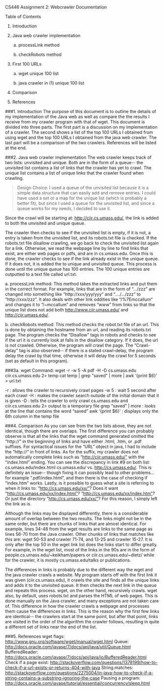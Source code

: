 CS446 Assignment 2: Webcrawler
Documentation


Table of Contents

1. Introduction

2. Java web crawler implementation

&nbsp;&nbsp;&nbsp;&nbsp;&nbsp;&nbsp; a. processLink method
	
&nbsp;&nbsp;&nbsp;&nbsp;&nbsp;&nbsp; b. checkRobots method
	
3. First 100 URLs

&nbsp;&nbsp;&nbsp;&nbsp;&nbsp;&nbsp; a. wget unique 100 list
	
&nbsp;&nbsp;&nbsp;&nbsp;&nbsp;&nbsp; b. java crawler in (1)  unique 100 list
	
4. Comparison

5. References



###1. Introduction
The purpose of this document is to outline the details of my implementation of the Java web as well as compare the the results I receive from my crawler program with that of wget. This document is divided into three parts. The first part is a discussion on my implementation of a crawler. The second shows a list of the top 100 URLs I obtained from using wget and the top 100 URLs I obtained from the java web crawler. The last part will be a comparison of the two crawlers. References will be listed at the end. 



###2. Java web crawler implementation
The web crawler keeps track of two lists: unvisited and unique. Both are in the form of a queue-- the unvisited list contains a list of links that the crawler has yet to crawl. The unique list contains a list of unique links that the crawler found when crawling. 

> Design Choice:
I used a queue of the unvisited list because it is a simple data structure that can easily add and remove entries. I could have used a set or a map for the unique list (which is probably a better fit), but since I used a queue for the unvisited list, and since a queue works for my needs, I decided to use it. 

Since the crawl will be starting at: http://ciir.cs.umass.edu/, the link is added to both the unvisited and unique queue. 

The crawler then checks to see if the unvisited list is empty, if it is not, a entry is taken from the unvisited list, and its robots.txt file is checked. If the robots.txt file disallow crawling, we go back to check the unvisited list again for a link. Otherwise, we read the webpage line by line to find links that exist, are either web pages or pdfs, and are in cs.umass.edu. Once this is done, the crawler checks to see if the link already exist in the unique queue. If it does not, it is added the to unique and unvisited queue. This process is done until the unique queue has 100 entries. The 100 unique entries are outputted to a text file called url.txt. 

a. processLink method:
This method takes the extracted links and put them in the correct format. For example, links that are in the form of “.../zzz” are changed into something like “http://xxx/yyy/yyy” and “..../.../zzz” to “http://xxx/zzz”. It also deals with other link oddities like “/%7Emccallum” and changes it to “/~mccallum” and removes “www” from links so that the unique list does not add both http://www.ciir.umass.edu/ and http://ciir.umass.edu/. 

b. checkRobots method:
This method checks the robot.txt file of an url. This is done by obtaining the hostname from an url, and reading its robots.txt page. The program checks the “Disallow” tags in robots and checks to see if the url it is currently look at falls in the disallow category. If it does, the url is not crawled. Otherwise, the program will crawl the page. The “Crawl-delay” tag is also observed-- if there is a stated crawl-delay, the program delay the crawl by that time, otherwise it will delay the crawl for 5 seconds (set as default in this program). 


###3a. wget
Command: 
wget -r -w 5 -A pdf -H -D cs.umass.edu ciir.cs.umass.edu 2> temp
cat temp | grep "saved"  | more | awk ‘{print $6}’ > url.txt

-r : allows the crawler to recursively crawl pages
-w 5 : wait 5 second after each crawl
-H : makes the crawler search outside of the initial domain that it is given
-D : tells the crawler to only crawl cs.umass.edu and ciir.cs.umass.edu
2> output to a temporary file
grep “saved” | more : looks at the line that contains the word “saved”
awk ‘{print $6}’ : displays only the 6th column in the temp file



###4. Comparison
As you can see from the two lists above, they are not identical, though there are  overlaps. The first difference you can probably observe is that all the links that the wget command generated omitted the “http://” in the beginning of links and have either .html, .htm, or .pdf suffixes. For syntactical issues for the “URL” object in java, I had to include the “http://” in front of links. As for the suffix, my crawler does not automatically complete links such as “http://ciir.umass.edu/” with the “index.html” ending. You can see the discrepancy in link #9 on both list: cs.umass.edu/index.html cs.umass.edu/ vs. http://cs.umass.edu/. This is definitely an issue-- though fixing it can possibly lead to other problems… for example “.pdf/index.html”, and then there is the case of checking if “index.htm” works. Lastly, is it possible to guess what a site is referring to when it links to: “http://cs.umass.edu/xx/”? Does it want “http://cs.umass.edu/xx/index.html”? “http://cs.umass.edu/xx/index.htm”? Or just the directory “http://cs.umass.edu/xx/”? For this reason, I simply left the link as is. 

Although the links may be displayed differently, there is a considerable amount of overlap between the two results. The links might not be in the same order, but there are chunks of links that are almost identical. For example, lines 34-48 from the wget results are links to the same page as lines 56-70 from the Java crawler. Other chunks of links that matches like this are: wget 50-53 and crawler 71-74, and 13-25 and crawler 15-27. It is only after the top 50 in the wget link list does the links start to differ greatly. For example, in the wget list, most of the links in the 90s are in the form of  people.cs.umass.edu/~keikham/papers or ciir.cs.umass.edu/~dietz/ while for the crawler, it is mostly cs.umass.edu/talks or publications.

The differences in links is probably due to the different way the wget and the java crawler crawls a website. My program starts off with the first link it was given (ciir.cs.umass.edu), it crawls the site and finds all the unique links and adds it to the unvisited queue. It then checks the next link in the queue and repeats this process. wget, on the other hand, recursively crawls. wget also, by default, uses robots.txt and parses the HTML of web pages. This is done manually on the Java crawler, and many exceptions are not taken care of. This difference in how the crawler crawls a webpage and processes them cause the differences in links. This is the reason why the first few links are identical-- the crawlers start at the same point, but after that point, links are visited in the order of the algorithm the crawler follows, resulting in quite a different set of links near the end of the list.



###5. References
wget flags: http://www.gnu.org/software/wget/manual/wget.html
Queue: http://docs.oracle.com/javase/7/docs/api/java/util/Queue.html
BufferedReader: http://docs.oracle.com/javase/7/docs/api/java/io/BufferedReader.html
Check if a page exist: http://stackoverflow.com/questions/1378199/how-to-check-if-a-url-exists-or-returns-404-with-java
String.matches: http://stackoverflow.com/questions/2275004/in-java-how-to-check-if-a-string-contains-a-substring-ignoring-the-case
Pausing a program: http://docs.oracle.com/javase/tutorial/essential/concurrency/sleep.html

